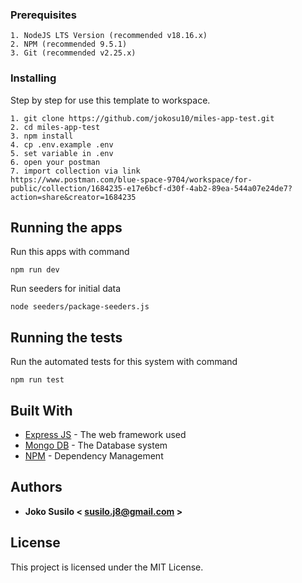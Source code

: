### Prerequisites

```
1. NodeJS LTS Version (recommended v18.16.x)
2. NPM (recommended 9.5.1)
3. Git (recommended v2.25.x)
```

### Installing

Step by step for use this template to workspace.
```
1. git clone https://github.com/jokosu10/miles-app-test.git
2. cd miles-app-test
3. npm install
4. cp .env.example .env
5. set variable in .env
6. open your postman
7. import collection via link 
https://www.postman.com/blue-space-9704/workspace/for-public/collection/1684235-e17e6bcf-d30f-4ab2-89ea-544a07e24de7?action=share&creator=1684235
```

## Running the apps
Run this apps with command
```
npm run dev
```
Run seeders for initial data

```
node seeders/package-seeders.js 
```


## Running the tests

Run the automated tests for this system with command
```
npm run test
```

## Built With

* [Express JS](https://expressjs.com/) - The web framework used
* [Mongo DB](https://www.mongodb.com/) - The Database system
* [NPM](https://www.npmjs.com/) - Dependency Management

## Authors

* **Joko Susilo < susilo.j8@gmail.com >**

## License

This project is licensed under the MIT License.
